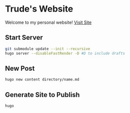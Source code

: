 # Trude's Website

Welcome to my personal website!
[Visit Site](https://trude.dev/)

## Start Server
```sh
git submodule update --init --recursive
hugo server --disableFastRender -D #D to include drafts
```

## New Post
```sh
hugo new content directory/name.md
```

## Generate Site to Publish
```sh
hugo
```
